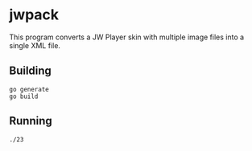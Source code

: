 jwpack
======

This program converts a JW Player skin with multiple image files into a single
XML file.

Building
--------

    go generate
    go build

Running
-------

    ./23
